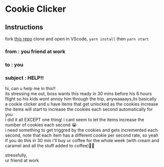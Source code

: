 # Cookie Clicker

## Instructions

fork [this repo](https://github.com/JoinCODED/Task-React-useEffect) clone and open in VScode, `yarn install` then `yarn start`

### from : you friend at work 
### to : you 
### subject : HELP!!
hi, can u help me in this!! <br/>
its stressing me out, boss wants this ready in 30 mins before his 6 hours flight so his kids wont annoy him through the trip, anywaaaays,its basically a cookie clicker and u have items that get unlocked as the cookies increase<br/>
the items will start to increase the cookies each second automatically for you<br/>
i did it all EXCEPT one thing! i cant seem to let the items increase the number of cookies each second 😭 <br/>
i need something to get triggred by the cookies and gets incremented each second, note that each item has a different cookie per second rate, so yeah if you do this in 30 min i'll buy ur coffee for the whole week (with cream and caramel and all the stuff added to coffee)🙏🏼

stressfully,<br/>
ur friend at work 
